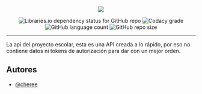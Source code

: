 <div align="center">
<img src="https://i.imgur.com/HNGnM96.png">

![Libraries.io dependency status for GitHub repo](https://img.shields.io/librariesio/github/Chere3/sketchia_api?style=for-the-badge)
![Codacy grade](https://img.shields.io/codacy/grade/fad1a3e0791f4cbca8792ea03745e404?label=Calidad%20de%20c%C3%B3digo&style=for-the-badge)
![GitHub language count](https://img.shields.io/github/languages/count/Chere3/sketchia_api?label=Lenguajes%20&style=for-the-badge)
![GitHub repo size](https://img.shields.io/github/repo-size/Chere3/sketchia_api?label=Peso%20total&style=for-the-badge)

</div>

---
La api del proyecto escolar, esta es una API creada a lo rápido, por eso no contiene datos ni 
tokens de autorización para dar con un mejor orden.


## Autores
- [@cheree](https://www.github.com/chere3)

